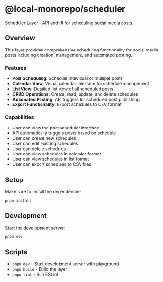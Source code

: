 # @local-monorepo/scheduler

Scheduler Layer - API and UI for scheduling social media posts.

## Overview

This layer provides comprehensive scheduling functionality for social media posts including creation, management, and automated posting.

### Features

- **Post Scheduling**: Schedule individual or multiple posts
- **Calendar View**: Visual calendar interface for schedule management
- **List View**: Detailed list view of all scheduled posts
- **CRUD Operations**: Create, read, update, and delete schedules
- **Automated Posting**: API triggers for scheduled post publishing
- **Export Functionality**: Export schedules to CSV format

### Capabilities

- User can view the post scheduler interface
- API automatically triggers posts based on schedule
- User can create new schedules
- User can edit existing schedules
- User can delete schedules
- User can view schedules in calendar format
- User can view schedules in list format
- User can export schedules to CSV files

## Setup

Make sure to install the dependencies:

```bash
pnpm install
```

## Development

Start the development server:

```bash
pnpm dev
```

## Scripts

- `pnpm dev` - Start development server with playground
- `pnpm build` - Build the layer
- `pnpm lint` - Run ESLint
